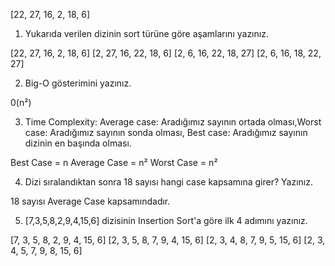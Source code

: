 [22, 27, 16, 2, 18, 6]
1. Yukarıda verilen dizinin sort türüne göre aşamlarını yazınız.



[22, 27, 16, 2, 18, 6]
[2, 27, 16, 22, 18, 6]
[2, 6, 16, 22, 18, 27]
[2, 6, 16, 18, 22, 27]


2. Big-O gösterimini yazınız.

0(n²)

3. Time Complexity: Average case: Aradığımız sayının ortada olması,Worst case: Aradığımız sayının sonda olması, Best case: Aradığımız sayının dizinin en başında olması.

Best Case = n
Average Case = n²
Worst Case = n²

4. Dizi sıralandıktan sonra 18 sayısı hangi case kapsamına girer? Yazınız.

18 sayısı Average Case kapsamındadır.

5. [7,3,5,8,2,9,4,15,6] dizisinin Insertion Sort'a göre ilk 4 adımını yazınız.

[7, 3, 5, 8, 2, 9, 4, 15, 6]
[2, 3, 5, 8, 7, 9, 4, 15, 6]
[2, 3, 4, 8, 7, 9, 5, 15, 6]
[2, 3, 4, 5, 7, 9, 8, 15, 6]
